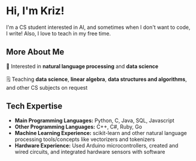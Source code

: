 # Hi, I'm Kriz! 
I'm a CS student interested in AI, and sometimes when I don't want to code, I write! Also, I love to teach in my free time. 

## More About Me
:robot: Interested in **natural language processing** and **data science**<br><br>
:spiral_notepad: Teaching **data science**, **linear algebra**, **data structures and algorithms**, and other CS subjects on request

## Tech Expertise
- **Main Programming Languages:** Python, C, Java, SQL, Javascript
- **Other Programming Languages:** C++, C#, Ruby, Go
- **Machine Learning Experience:** scikit-learn and other natural language processing tools/concepts like vectorizers and tokenizers
- **Hardware Experience:** Used Arduino microcontrollers, created and wired circuits, and integrated hardware sensors with software
